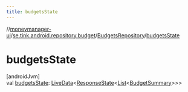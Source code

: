 ```yaml
---
title: budgetsState
---
```

//[moneymanager-ui](../../../index.html)/[se.tink.android.repository.budget](../index.html)/[BudgetsRepository](index.html)/[budgetsState](budgets-state.html)



# budgetsState



[androidJvm]\
val [budgetsState](budgets-state.html): [LiveData](https://developer.android.com/reference/kotlin/androidx/lifecycle/LiveData.html)&lt;[ResponseState](../../com.tink.service.network/-response-state/index.html)&lt;[List](https://kotlinlang.org/api/latest/jvm/stdlib/kotlin.collections/-list/index.html)&lt;[BudgetSummary](../../com.tink.model.budget/index.html#1968246694%2FClasslikes%2F1000845458)&gt;&gt;&gt;





